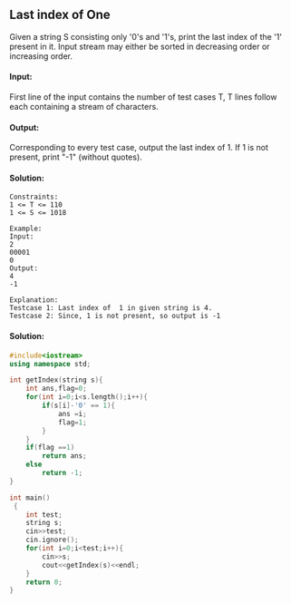 ##  Last index of One 
Given a string S consisting only '0's and '1's,  print the last index of the '1' present in it. Input stream may either be sorted in decreasing order or increasing order.

#### Input:
First line of the input contains the number of test cases T, T lines follow each containing a stream of characters.

#### Output:
Corresponding to every test case, output the last index of 1. If 1 is not present, print "-1" (without quotes).

#### Solution:
```
Constraints:
1 <= T <= 110
1 <= S <= 1018

Example:
Input:
2
00001
0
Output:
4
-1

Explanation:
Testcase 1: Last index of  1 in given string is 4.
Testcase 2: Since, 1 is not present, so output is -1
```
#### Solution:
```c++
#include<iostream>
using namespace std;

int getIndex(string s){
    int ans,flag=0;
    for(int i=0;i<s.length();i++){
        if(s[i]-'0' == 1){
            ans =i;
            flag=1;
        }
    }
    if(flag ==1)
        return ans;
    else
        return -1;
}

int main()
 {
	int test;
	string s;
	cin>>test;
	cin.ignore();
	for(int i=0;i<test;i++){
	    cin>>s;
	    cout<<getIndex(s)<<endl;
	}
	return 0;
}
```
